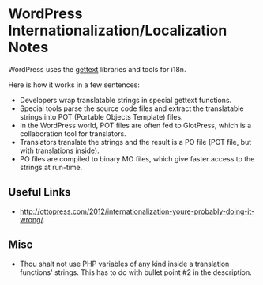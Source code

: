 # WordPress Internationalization/Localization Notes

WordPress uses the [gettext] libraries and tools for i18n.

Here is how it works in a few sentences:

* Developers wrap translatable strings in special gettext functions.
* Special tools parse the source code files and extract the translatable strings
  into POT (Portable Objects Template) files.
* In the WordPress world, POT files are often fed to GlotPress, which is a
  collaboration tool for translators.
* Translators translate the strings and the result is a PO file (POT file, but
  with translations inside).
* PO files are compiled to binary MO files, which give faster access to the
  strings at run-time.


## Useful Links

* http://ottopress.com/2012/internationalization-youre-probably-doing-it-wrong/.


## Misc

* Thou shalt not use PHP variables of any kind inside a translation functions'
  strings.  This has to do with bullet point #2 in the description.


[gettext]: https://www.gnu.org/software/gettext/
